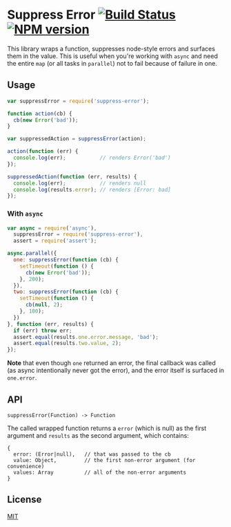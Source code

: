 # Suppress Error [![Build Status](https://secure.travis-ci.org/areusjs/suppress-error.png)](http://travis-ci.org/areusjs/suppress-error) [![NPM version](https://badge.fury.io/js/suppress-error.svg)](http://badge.fury.io/js/suppress-error)

This library wraps a function, suppresses node-style errors and surfaces them
in the value. This is useful when you're working with `async` and need the
entire `map` (or all tasks in `parallel`) not to fail because of
failure in one.

## Usage

```javascript
var suppressError = require('suppress-error');

function action(cb) {
  cb(new Error('bad'));
}

var suppressedAction = suppressError(action);

action(function (err) {
  console.log(err);           // renders Error('bad')
});

suppressedAction(function (err, results) {
  console.log(err);           // renders null
  console.log(results.error); // renders [Error: bad]
});
```

### With `async`

```javascript
var async = require('async'),
  suppressError = require('suppress-error'),
  assert = require('assert');

async.parallel({
  one: suppressError(function (cb) {
    setTimeout(function () {
      cb(new Error('bad'));
    }, 200);
  }),
  two: suppressError(function (cb) {
    setTimeout(function () {
      cb(null, 2);
    }, 100);
  })
}, function (err, results) {
  if (err) throw err;
  assert.equal(results.one.error.message, 'bad');
  assert.equal(results.two.value, 2);
});
```


**Note** that even though `one` returned an error, the final
callback was called (as async intentionally never got the error),
and the error itself is surfaced in `one.error`.

## API

`suppressError(Function) -> Function`

The called wrapped function returns a `error` (which is null) as
the first argument and `results` as the second argument, which contains:

```
{
  error: (Error|null),   // that was passed to the cb
  value: Object,         // the first non-error argument (for convenience)
  values: Array          // all of the non-error arguments
}
```

## License

[MIT](/LICENSE)
